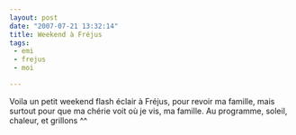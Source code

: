 ```yaml
---
layout: post
date: "2007-07-21 13:32:14"
title: Weekend à Fréjus
tags:
 - emi
 - frejus
 - moi

---
```


Voila un petit weekend flash éclair à Fréjus, pour revoir ma famille, mais surtout pour que ma chérie voit où je vis, ma famille.
Au programme, soleil, chaleur, et grillons ^^
